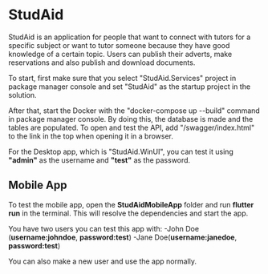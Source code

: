 # StudAid

StudAid is an application for people that want to connect with tutors for a specific subject or want to tutor someone because they have good knowledge of a certain topic. Users can publish their adverts, make reservations and also publish and download documents. 

To start, first make sure that you select "StudAid.Services" project in package manager console and set "StudAid" as the startup project in the solution.

After that, start the Docker with the "docker-compose up --build" command in package manager console. By doing this, the database is made and the tables are populated.
To open and test the API, add "/swagger/index.html" to the link in the top when opening it in a browser. 

For the Desktop app, which is "StudAid.WinUI", you can test it using **"admin"** as the username and **"test"** as the password.

## Mobile App

To test the mobile app, open the **StudAidMobileApp** folder and run **flutter run** in the terminal. This will resolve the dependencies and start the app. 

You have two users you can test this app with:
  -John Doe (**username:johndoe**, **password:test**)
  -Jane Doe(**username:janedoe**, **password:test**)
  
You can also make a new user and use the app normally.
